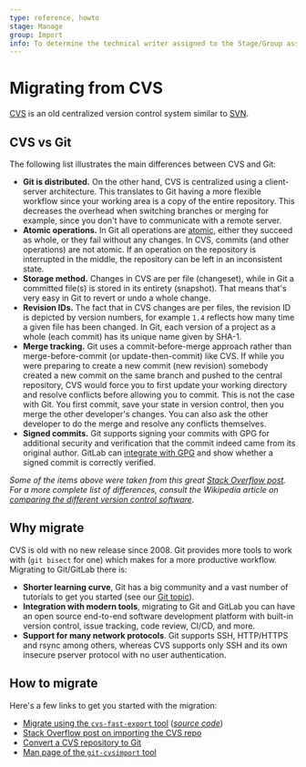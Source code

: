 ```yaml
---
type: reference, howto
stage: Manage
group: Import
info: To determine the technical writer assigned to the Stage/Group associated with this page, see https://about.gitlab.com/handbook/engineering/ux/technical-writing/#designated-technical-writers
---
```


# Migrating from CVS

[CVS](https://savannah.nongnu.org/projects/cvs) is an old centralized version
control system similar to [SVN](svn.md).

## CVS vs Git

The following list illustrates the main differences between CVS and Git:

- **Git is distributed.** On the other hand, CVS is centralized using a client-server
  architecture. This translates to Git having a more flexible workflow since
  your working area is a copy of the entire repository. This decreases the
  overhead when switching branches or merging for example, since you don't have
  to communicate with a remote server.
- **Atomic operations.** In Git all operations are
  [atomic](https://en.wikipedia.org/wiki/Atomic_commit), either they succeed as
  whole, or they fail without any changes. In CVS, commits (and other operations)
  are not atomic. If an operation on the repository is interrupted in the middle,
  the repository can be left in an inconsistent state.
- **Storage method.** Changes in CVS are per file (changeset), while in Git
  a committed file(s) is stored in its entirety (snapshot). That means that's
  very easy in Git to revert or undo a whole change.
- **Revision IDs.** The fact that in CVS changes are per files, the revision ID
  is depicted by version numbers, for example `1.4` reflects how many time a
  given file has been changed. In Git, each version of a project as a whole
  (each commit) has its unique name given by SHA-1.
- **Merge tracking.** Git uses a commit-before-merge approach rather than
  merge-before-commit (or update-then-commit) like CVS. If while you were
  preparing to create a new commit (new revision) somebody created a
  new commit on the same branch and pushed to the central repository, CVS would
  force you to first update your working directory and resolve conflicts before
  allowing you to commit. This is not the case with Git. You first commit, save
  your state in version control, then you merge the other developer's changes.
  You can also ask the other developer to do the merge and resolve any conflicts
  themselves.
- **Signed commits.** Git supports signing your commits with GPG for additional
  security and verification that the commit indeed came from its original author.
  GitLab can [integrate with GPG](../repository/gpg_signed_commits/index.md)
  and show whether a signed commit is correctly verified.

_Some of the items above were taken from this great
[Stack Overflow post](https://stackoverflow.com/a/824241/974710). For a more
complete list of differences, consult the
Wikipedia article on [comparing the different version control software](https://en.wikipedia.org/wiki/Comparison_of_version_control_software)._

## Why migrate

CVS is old with no new release since 2008. Git provides more tools to work
with (`git bisect` for one) which makes for a more productive workflow.
Migrating to Git/GitLab there is:

- **Shorter learning curve**, Git has a big community and a vast number of
  tutorials to get you started (see our [Git topic](../../../topics/git/index.md)).
- **Integration with modern tools**, migrating to Git and GitLab you can have
  an open source end-to-end software development platform with built-in version
  control, issue tracking, code review, CI/CD, and more.
- **Support for many network protocols**. Git supports SSH, HTTP/HTTPS and rsync
  among others, whereas CVS supports only SSH and its own insecure pserver
  protocol with no user authentication.

## How to migrate

Here's a few links to get you started with the migration:

- [Migrate using the `cvs-fast-export` tool](http://www.catb.org/~esr/reposurgeon/dvcs-migration-guide.html) ([_source code_](https://gitlab.com/esr/cvs-fast-export))
- [Stack Overflow post on importing the CVS repo](https://stackoverflow.com/a/11490134/974710)
- [Convert a CVS repository to Git](https://www.techrepublic.com/blog/linux-and-open-source/convert-cvs-repositories-to-git/)
- [Man page of the `git-cvsimport` tool](https://mirrors.edge.kernel.org/pub/software/scm/git/docs/git-cvsimport.html)
